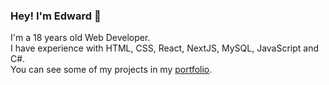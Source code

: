 ### Hey! I'm Edward 👋

I'm a 18 years old Web Developer.\
I have experience with HTML, CSS, React, NextJS, MySQL, JavaScript and C#.\
You can see some of my projects in my [portfolio](https://eribas.dev/).
